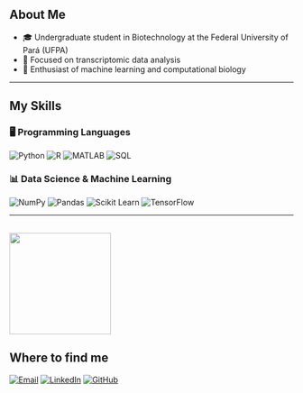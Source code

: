 ## About Me

- 🎓 Undergraduate student in Biotechnology at the Federal University of Pará (UFPA)
- 🧬 Focused on transcriptomic data analysis 
- 🤖 Enthusiast of machine learning and computational biology

---

## My Skills

### 🖥️ Programming Languages
![Python](https://img.shields.io/badge/Python-3776AB?style=for-the-badge&logo=python&logoColor=white)
![R](https://img.shields.io/badge/R-276DC3?style=for-the-badge&logo=r&logoColor=white)
![MATLAB](https://img.shields.io/badge/MATLAB-0076A8?style=for-the-badge&logo=mathworks&logoColor=white)
![SQL](https://img.shields.io/badge/SQL-4479A1?style=for-the-badge&logo=postgresql&logoColor=white)

### 📊 Data Science & Machine Learning
![NumPy](https://img.shields.io/badge/NumPy-013243?style=for-the-badge&logo=numpy&logoColor=white)
![Pandas](https://img.shields.io/badge/Pandas-150458?style=for-the-badge&logo=pandas&logoColor=white)
![Scikit Learn](https://img.shields.io/badge/Scikit--Learn-F7931E?style=for-the-badge&logo=scikit-learn&logoColor=white)
![TensorFlow](https://img.shields.io/badge/TensorFlow-FF6F00?style=for-the-badge&logo=tensorflow&logoColor=white)

---

<br/>

<a href="https://github.com/iuricode" title="Poly's Profile">
  <img height="180em" src="https://github-readme-stats.vercel.app/api?username=polyanasilva&theme=dracula&show_icons=true" />
</a>

## Where to find me

[![Email](https://img.shields.io/badge/Email-D14836?style=for-the-badge&logo=gmail&logoColor=white)](mailto:silvapolyanaa145@gmail.com)
[![LinkedIn](https://img.shields.io/badge/LinkedIn-0077B5?style=for-the-badge&logo=linkedin&logoColor=white)](https://www.linkedin.com/in/polyana-silva-de-araujo/)
[![GitHub](https://img.shields.io/badge/GitHub-181717?style=for-the-badge&logo=github&logoColor=white)](https://github.com/polyanasilva/)

